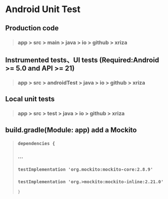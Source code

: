 # Android Unit Test
## Production code
>### app > src > main > java > io > github > xriza

## Instrumented tests、UI tests (Required:Android >= 5.0 and API >= 21)
>### app > src > androidTest > java > io > github > xriza

## Local unit tests
>### app > src > test > java > io > github > xriza

## build.gradle(Module: app) add a Mockito
>### `dependencies {`
>### ...
>### `testImplementation 'org.mockito:mockito-core:2.8.9'`
>### `testImplementation 'org.>mockito:mockito-inline:2.21.0'`
>`}`